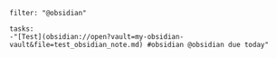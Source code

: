 ```todoist
filter: "@obsidian"
```


```todoist
tasks:
-"[Test](obsidian://open?vault=my-obsidian-vault&file=test_obsidian_note.md) #obsidian @obsidian due today"
```